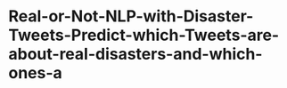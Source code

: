 # Real-or-Not-NLP-with-Disaster-Tweets-Predict-which-Tweets-are-about-real-disasters-and-which-ones-a